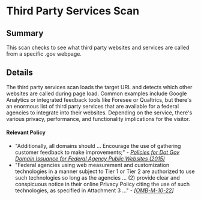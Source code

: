# Third Party Services Scan

## Summary

This scan checks to see what third party websites and services are called from a specific .gov webpage.  

## Details 

The third party services scan loads the target URL and detects which other websites are called during page load.  Common examples include Google Analytics or integrated feedback tools like Foresee or Qualtrics, but there's an enormous list of third party services that are available for a federal agencies to integrate into their websites.  Depending on the service, there's various privacy, performance, and functionality implications for the visitor.  

#### Relevant Policy

* "Additionally, all domains should ... Encourage the use of gathering customer feedback to make improvements;" - _[Policies for Dot Gov Domain Issuance for Federal Agency Public Websites (2015)](https://obamawhitehouse.archives.gov/sites/default/files/omb/egov/memo/policies-for-dot-gov-domain-issuance-for-federal-agency-public-websites.pdf)_
* "Federal agencies using web measurement and customization technologies in a manner subject to Tier 1 or Tier 2 are authorized to use such technologies so long as the agencies ... (2) provide clear and conspicuous notice in their online Privacy Policy citing the use of such technologies, as specified in Attachment 3 ..." - _[[OMB-M-10-22](https://obamawhitehouse.archives.gov/sites/default/files/omb/assets/memoranda_2010/m10-22.pdf)]_




